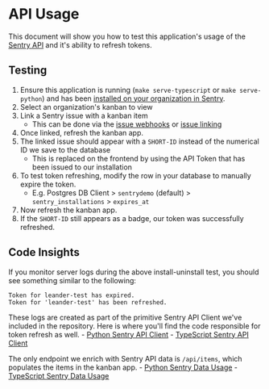 # API Usage

This document will show you how to test this application's usage of the [Sentry API](https://docs.sentry.io/api/) and it's ability to refresh tokens.

## Testing

1. Ensure this application is running (`make serve-typescript` or `make serve-python`) and has been [installed on your organization in Sentry](../installation.md).
2. Select an organization's kanban to view
3. Link a Sentry issue with a kanban item
    - This can be done via the [issue webhooks](./event-webhooks.md#issue-webhooks) or [issue linking](../ui-components/issue-linking.md)
4. Once linked, refresh the kanban app.
5. The linked issue should appear with a `SHORT-ID` instead of the numerical ID we save to the database
    - This is replaced on the frontend by using the API Token that has been issued to our installation
6. To test token refreshing, modify the row in your database to manually expire the token.
    - E.g. Postgres DB Client > `sentrydemo` (default) > `sentry_installations` > `expires_at`
7. Now refresh the kanban app.
8. If the `SHORT-ID` still appears as a badge, our token was successfully refreshed.


## Code Insights

If you monitor server logs during the above install-uninstall test, you should see something similar to the following:

```
Token for leander-test has expired. 
Token for 'leander-test' has been refreshed.
```

These logs are created as part of the primitive Sentry API Client we've included in the repository. Here is where you'll find the code responsible for token refresh as well.
    - [Python Sentry API Client](../backend-py/src/util/sentry_api_client.py)
    - [TypeScript Sentry API Client](../backend-ts/src/util/SentryAPIClient.ts)

The only endpoint we enrich with Sentry API data is `/api/items`, which populates the items in the kanban app. 
    - [Python Sentry Data Usage](../backend-py/src/api/endpoints/items.py)
    - [TypeScript Sentry Data Usage](../backend-ts/src/api/items.ts)

